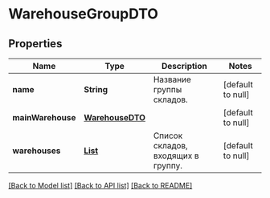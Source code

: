 # WarehouseGroupDTO
## Properties

| Name | Type | Description | Notes |
|------------ | ------------- | ------------- | -------------|
| **name** | **String** | Название группы складов. | [default to null] |
| **mainWarehouse** | [**WarehouseDTO**](WarehouseDTO.md) |  | [default to null] |
| **warehouses** | [**List**](WarehouseDTO.md) | Список складов, входящих в группу. | [default to null] |

[[Back to Model list]](../README.md#documentation-for-models) [[Back to API list]](../README.md#documentation-for-api-endpoints) [[Back to README]](../README.md)

